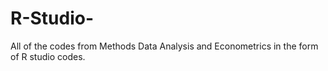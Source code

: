 # R-Studio-
All of the codes from Methods Data Analysis and Econometrics in the form of R studio codes.
